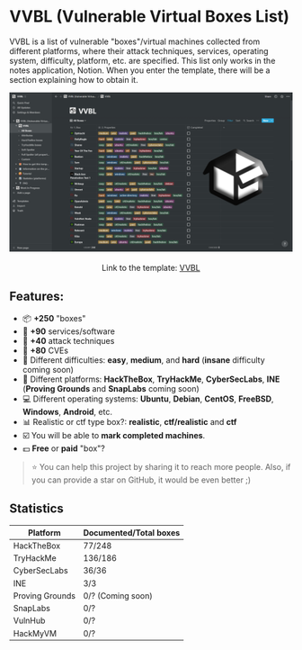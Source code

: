 # VVBL (Vulnerable Virtual Boxes List)

VVBL is a list of vulnerable "boxes"/virtual machines collected from different platforms, where their attack techniques, services, operating system, difficulty, platform, etc. are specified. This list only works in the notes application, Notion. When you enter the template, there will be a section explaining how to obtain it.

<p align="center">
  <img src="https://github.com/LevisWings/VVBL/blob/master/img/cover.png?raw=true" /><br><br>
  Link to the template: <a href="https://vvbl.notion.site/VVBL-Vulnerable-Virtual-Boxes-List-be999e9b7bb4489bacc1a5b17e4d298c">VVBL</a>
</p>

## Features:
- :package: **+250** "boxes"
- :floppy_disk: **+90** services/software
- :knife: **+40** attack techniques
- :syringe: **+80** CVEs
- :beginner: Different difficulties: **easy**, **medium**, and **hard** (**insane** difficulty coming soon)
- :flags: Different platforms: **HackTheBox**, **TryHackMe**, **CyberSecLabs**, **INE** (**Proving Grounds** and **SnapLabs** coming soon)
- :computer: Different operating systems: **Ubuntu**, **Debian**, **CentOS**, **FreeBSD**, **Windows**, **Android**, etc.
- :bar_chart: Realistic or ctf type box?: **realistic**, **ctf/realistic** and **ctf**
- :ballot_box_with_check: You will be able to **mark completed machines**.
- :dollar: **Free** or **paid** "box"?

> :star: You can help this project by sharing it to reach more people. Also, if you can provide a star on GitHub, it would be even better ;)

## Statistics
|Platform|Documented/Total boxes|
|---|---|
|HackTheBox|77/248|
|TryHackMe|136/186|
|CyberSecLabs|36/36|
|INE|3/3|
|Proving Grounds|0/? (Coming soon)|
|SnapLabs|0/?|
|VulnHub|0/?|
|HackMyVM|0/?|
